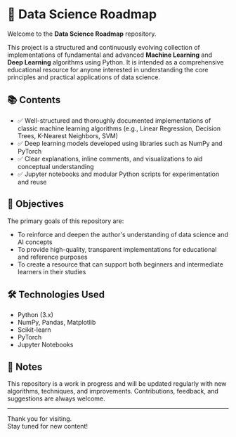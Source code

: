 # 🧠 Data Science Roadmap

Welcome to the **Data Science Roadmap** repository.

This project is a structured and continuously evolving collection of implementations of fundamental and advanced **Machine Learning** and **Deep Learning** algorithms using Python. It is intended as a comprehensive educational resource for anyone interested in understanding the core principles and practical applications of data science.

## 📚 Contents

- ✅ Well-structured and thoroughly documented implementations of classic machine learning algorithms (e.g., Linear Regression, Decision Trees, K-Nearest Neighbors, SVM)
- ✅ Deep learning models developed using libraries such as NumPy and PyTorch
- ✅ Clear explanations, inline comments, and visualizations to aid conceptual understanding
- ✅ Jupyter notebooks and modular Python scripts for experimentation and reuse

## 🎯 Objectives

The primary goals of this repository are:

- To reinforce and deepen the author's understanding of data science and AI concepts
- To provide high-quality, transparent implementations for educational and reference purposes
- To create a resource that can support both beginners and intermediate learners in their studies

## 🛠️ Technologies Used

- Python (3.x)
- NumPy, Pandas, Matplotlib
- Scikit-learn
- PyTorch
- Jupyter Notebooks

## 📌 Notes

This repository is a work in progress and will be updated regularly with new algorithms, techniques, and improvements. Contributions, feedback, and suggestions are always welcome.

---

Thank you for visiting.  
Stay tuned for new content!
